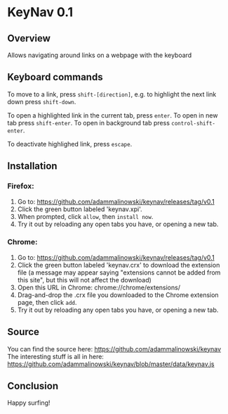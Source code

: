 # KeyNav 0.1


## Overview

Allows navigating around links on a webpage with the keyboard


## Keyboard commands

To move to a link, press `shift-[direction]`, e.g. to highlight the next link
down press `shift-down`.

To open a highlighted link in the current tab, press `enter`. To open in new tab
press `shift-enter`. To open in background tab press `control-shift-enter`.

To deactivate highlighed link, press `escape`.


## Installation

### Firefox:

1. Go to: https://github.com/adammalinowski/keynav/releases/tag/v0.1
2. Click the green button labeled 'keynav.xpi'.
3. When prompted, click `allow`, then `install now`.
4. Try it out by reloading any open tabs you have, or opening a new tab.


### Chrome:

1. Go to: https://github.com/adammalinowski/keynav/releases/tag/v0.1
2. Click the green button labeled 'keynav.crx' to download the extension file
   (a message may appear saying "extensions cannot be added from this site",
    but this will not affect the download)
2. Open this URL in Chrome: chrome://chrome/extensions/
3. Drag-and-drop the .crx file you downloaded to the Chrome extension page, then click `add`.
4. Try it out by reloading any open tabs you have, or opening a new tab.


## Source

You can find the source here: https://github.com/adammalinowski/keynav
The interesting stuff is all in here: https://github.com/adammalinowski/keynav/blob/master/data/keynav.js


## Conclusion

Happy surfing!
